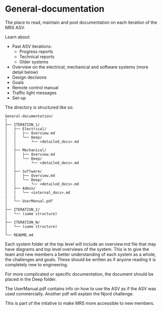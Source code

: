 # General-documentation

The place to read, maintain and post documentation on each iteration of the MRS ASV.  

Learn about:  
* Past ASV iterations:
    + Progress reports
    + Technical reports
    + Older systems
* Overview on the electrical, mechanical and software systems (more detail below)
* Design decisions
* Goals
* Remote control manual
* Traffic light messages
* Set-up

The directory is structured like so:  
```
General-documentation/
│
├── ITERATION_1/  
│   ├── Electrical/  
│   │   ├── Overview.md  
│   │   └── Deep/  
│   │       └── <detailed_docs>.md  
│   │  
│   ├── Mechanical/  
│   │   ├── Overview.md  
│   │   └── Deep/  
│   │       └── <detailed_docs>.md  
│   │  
│   ├── Software/  
│   │   ├── Overview.md  
│   │   └── Deep/  
│   │       └── <detailed_docs>.md  
│   ├── Admin/  
│   |   └── <internal_docs>.md  
|   |  
│   └── UserManual.pdf  
│      
├── ITERATION_2/  
│   └── (same structure)  
|
├── ITERATION_N/
│   └── (same structure)
│  
└── README.md  
```
Each system folder at the top level will include an overview.md file that may have diagrams and top level overviews of the system. This is to give the team and new members a better understanding of each system as a whole, the challenges and goals. These should be written as if anyone reading it is completely new to engineering. 

For more complicated or specific documentation, the document should be placed in the Deep folder. 

The UserManual.pdf contains info on how to use the ASV as if the ASV was used commercially. Another pdf will explain the Njord challenge. 


This is part of the intiative to make MRS more accessible to new members. 
